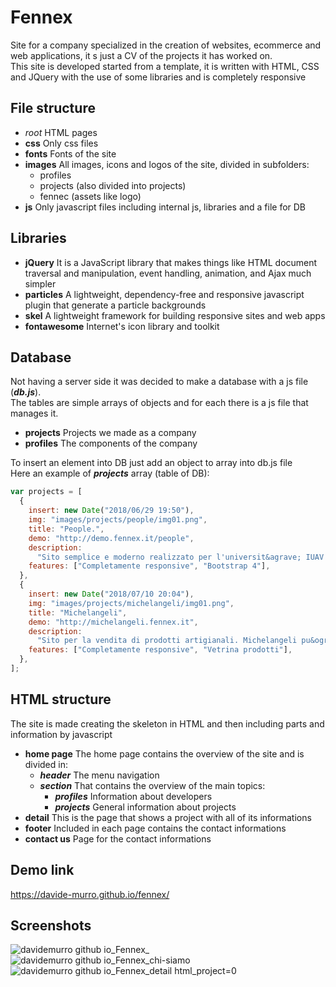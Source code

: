 # Fennex

Site for a company specialized in the creation of websites, ecommerce and web applications, it s just a CV of the projects it has worked on. <br>
This site is developed started from a template, it is written with HTML, CSS and JQuery with the use of some libraries and is completely responsive

## File structure

- _root_
  HTML pages
- **css**
  Only css files
- **fonts**
  Fonts of the site
- **images**
  All images, icons and logos of the site, divided in subfolders:
  - profiles
  - projects (also divided into projects)
  - fennec (assets like logo)
- **js**
  Only javascript files including internal js, libraries and a file for DB

## Libraries

- **jQuery**
  It is a JavaScript library that makes things like HTML document traversal and manipulation, event handling, animation, and Ajax much simpler
- **particles**
  A lightweight, dependency-free and responsive javascript plugin that generate a particle backgrounds
- **skel**
  A lightweight framework for building responsive sites and web apps
- **fontawesome**
  Internet's icon library and toolkit

## Database

Not having a server side it was decided to make a database with a js file (**_db.js_**). <br>
The tables are simple arrays of objects and for each there is a js file that manages it.

- **projects**
  Projects we made as a company
- **profiles**
  The components of the company

To insert an element into DB just add an object to array into db.js file <br>
Here an example of **_projects_** array (table of DB):

```javascript
var projects = [
  {
    insert: new Date("2018/06/29 19:50"),
    img: "images/projects/people/img01.png",
    title: "People.",
    demo: "http://demo.fennex.it/people",
    description:
      "Sito semplice e moderno realizzato per l'universit&agrave; IUAV di Venezia. Il sito a fatto guadagnare un bel 30 e lode alla nostra amica. <span class='icon fa-smile-o'></span>",
    features: ["Completamente responsive", "Bootstrap 4"],
  },
  {
    insert: new Date("2018/07/10 20:04"),
    img: "images/projects/michelangeli/img01.png",
    title: "Michelangeli",
    demo: "http://michelangeli.fennex.it",
    description:
      "Sito per la vendita di prodotti artigianali. Michelangeli pu&ograve; sembrare un semplice mercatino d'artigianato, ma non lasciatevi ingannare! nei suoi prodotti c'&egrave; tutto l'amore di una mamma! <span class='icon fa-heart'></span>",
    features: ["Completamente responsive", "Vetrina prodotti"],
  },
];
```

## HTML structure

The site is made creating the skeleton in HTML and then including parts and information by javascript

- **home page**
  The home page contains the overview of the site and is divided in:
  - **_header_**
    The menu navigation
  - **_section_**
    That contains the overview of the main topics:
    - **_profiles_**
      Information about developers
    - **_projects_**
      General information about projects
- **detail**
  This is the page that shows a project with all of its informations
- **footer**
  Included in each page contains the contact informations
- **contact us**
  Page for the contact informations

## Demo link

https://davide-murro.github.io/fennex/

## Screenshots

![davidemurro github io_Fennex_](https://github.com/DavideMurro/Fennex/assets/118051417/839ce6dd-022e-4237-8599-95c52778eccf)
![davidemurro github io_Fennex_chi-siamo](https://github.com/DavideMurro/Fennex/assets/118051417/85fe89e1-540d-4311-a1a2-2fd44c6d21b2)
![davidemurro github io_Fennex_detail html_project=0](https://github.com/DavideMurro/Fennex/assets/118051417/5186f4b9-070b-4876-b3ac-23d6335bca8e)
